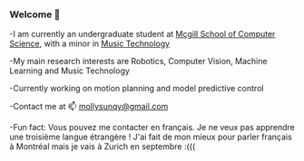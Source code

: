 ### Welcome 👋 

-I am currently an undergraduate student at [Mcgill School of Computer Science](https://www.cs.mcgill.ca/), with a minor in [Music Technology](https://www.mcgill.ca/music/about-us/music-technology)

-My main research interests are Robotics, Computer Vision, Machine Learning and Music Technology

-Currently working on motion planning and model predictive control

-Contact me at 📫 mollysunqy@gmail.com

-Fun fact: Vous pouvez me contacter en français. Je ne veux pas apprendre une troisième langue étrangère ! J'ai fait de mon mieux pour parler français à Montréal mais je vais à Zurich en septembre :((( 

<!--
**MollySunqy/MollySunqy** is a ✨ _special_ ✨ repository because its `README.md` (this file) appears on your GitHub profile.

Here are some ideas to get you started:

- 🔭 I’m currently working on ...
- 🌱 I’m currently learning ...
- 👯 I’m looking to collaborate on ...
- 🤔 I’m looking for help with ...
- 💬 Ask me about ...
- 📫 How to reach me: ...
- 😄 Pronouns: ...
- ⚡ Fun fact: ...
-->
